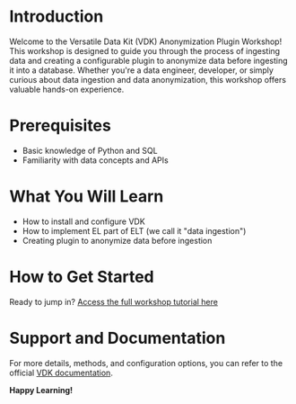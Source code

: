 # Introduction

Welcome to the Versatile Data Kit (VDK) Anonymization Plugin Workshop! This workshop is designed to guide you through the process of ingesting data and creating a configurable plugin to anonymize data before ingesting it into a database. Whether you're a data engineer, developer, or simply curious about data ingestion and data anonymization, this workshop offers valuable hands-on experience.

# Prerequisites

- Basic knowledge of Python and SQL
- Familiarity with data concepts and APIs

# What You Will Learn

- How to install and configure VDK
- How to implement EL part of ELT (we call it "data ingestion")
- Creating plugin to anonymize data before ingestion

# How to Get Started

Ready to jump in? [Access the full workshop tutorial here](https://colab.research.google.com/github/antoniivanov/vdk-demo/blob/main/ingest-anonymize-workshop/IngestAndAnonymizeWorkshop.ipynb)

# Support and Documentation

For more details, methods, and configuration options, you can refer to the official [VDK documentation](https://github.com/vmware/versatile-data-kit).

**Happy Learning!**
